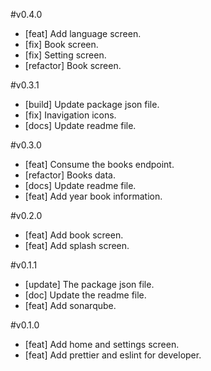 #v0.4.0

- [feat] Add language screen.
- [fix] Book screen.
- [fix] Setting screen.
- [refactor] Book screen.

#v0.3.1

- [build] Update package json file.
- [fix] Inavigation icons.
- [docs] Update readme file.

#v0.3.0

- [feat] Consume the books endpoint.
- [refactor] Books data.
- [docs] Update readme file.
- [feat] Add year book information.

#v0.2.0

- [feat] Add book screen.
- [feat] Add splash screen.

#v0.1.1

- [update] The package json file.
- [doc] Update the readme file.
- [feat] Add sonarqube.

#v0.1.0

- [feat] Add home and settings screen.
- [feat] Add prettier and eslint for developer.

